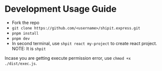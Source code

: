 # Development Usage Guide

- Fork the repo
- `git clone https://github.com/<username>/shipit.express.git`
- `pnpm install`
- `pnpm dev`
- In second terminal, use `shpit react my-project` to create react project. NOTE: It is `shpit`

Incase you are getting execute permission error, use `chmod +x ./dist/exec.js`.